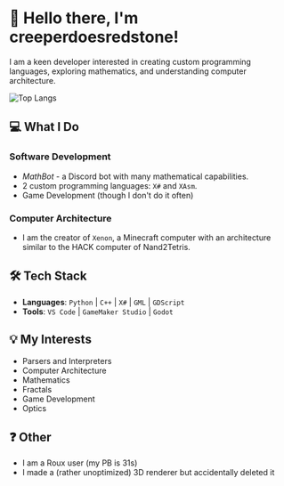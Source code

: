 # 👋 Hello there, I'm creeperdoesredstone!
I am a keen developer interested in creating custom programming languages, exploring mathematics, and understanding computer architecture.

![Top Langs](https://github-readme-stats.vercel.app/api/top-langs/?username=creeperdoesredstone&layout=compact)

## 💻 What I Do
### Software Development
- *MathBot* - a Discord bot with many mathematical capabilities.
- 2 custom programming languages: `X#` and `XAsm`.
- Game Development (though I don't do it often)
### Computer Architecture
- I am the creator of `Xenon`, a Minecraft computer with an architecture similar to the HACK computer of Nand2Tetris.

## 🛠️ Tech Stack
- **Languages**: `Python` | `C++` | `X#` | `GML` | `GDScript`
- **Tools**: `VS Code` | `GameMaker Studio` | `Godot`

## 💡 My Interests
- Parsers and Interpreters
- Computer Architecture
- Mathematics
- Fractals
- Game Development
- Optics

## ❓ Other
- I am a Roux user (my PB is 31s)
- I made a (rather unoptimized) 3D renderer but accidentally deleted it

